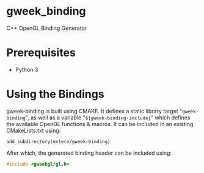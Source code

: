 # gweek_binding
C++ OpenGL Binding Generator

# Prerequisites
- Python 3

# Using the Bindings
gweek-binding is built using CMAKE. It defines a static library target "`gweek-binding`", as well as a variable "`${gweek-binding-include}`" which defines the available OpenGL functions & macros. It can be included in an existing CMakeLists.txt using:

`add_subdirectory(extern/gweek-binding)`

After which, the generated binding header can be included using:

```c++
#include <gweekgl/gl.h>
```


